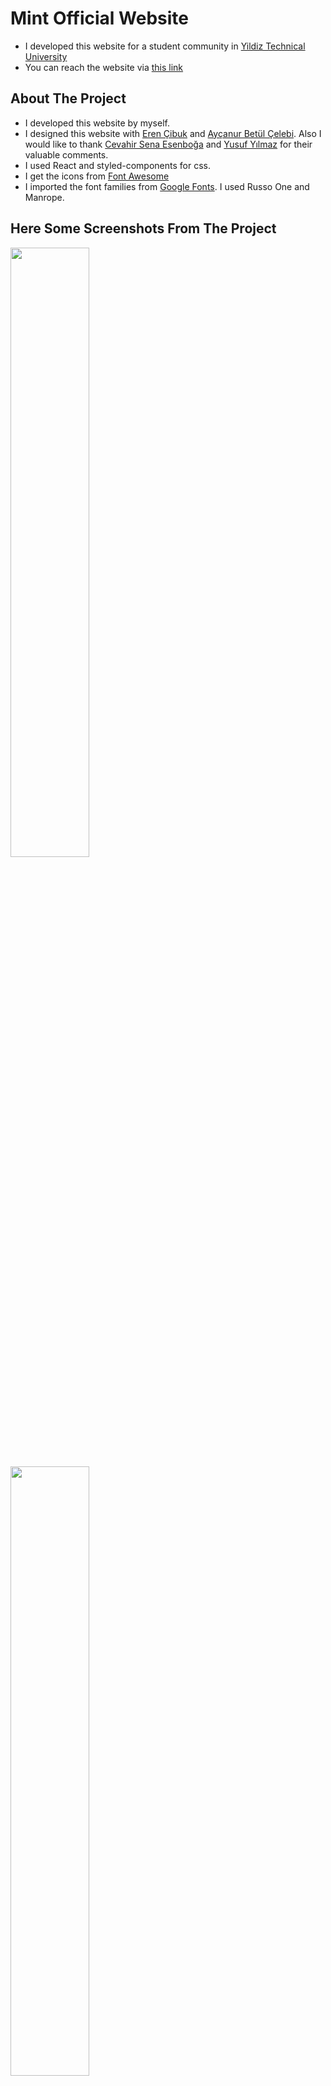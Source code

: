 # Mint Official Website

-  I developed this website for a student community in [Yildiz Technical University](https://yildiz.edu.tr/en) 
- You can reach the website via [this link](https://ytumint.netlify.app/)

## About The Project

- I developed this website by myself.
- I designed this website with [Eren Çibuk](https://www.linkedin.com/in/eren-%C3%A7%C4%B1buk-883333198) and [Ayçanur Betül Çelebi](https://www.linkedin.com/in/aycanurbetulcelebi). Also I would like to thank [Cevahir Sena Esenboğa](https://github.com/csenaesenboga) and [Yusuf Yılmaz](https://www.linkedin.com/in/yusuf-yilmaz0/) for their valuable comments.
- I used React and styled-components for css. 
- I get the icons from [Font Awesome](https://fontawesome.com/)
- I imported the font families from [Google Fonts](https://fonts.google.com). I used Russo One and Manrope.

## Here Some Screenshots From The Project

<img src="https://user-images.githubusercontent.com/76486481/187553858-8ded46ac-52f6-45a3-aa85-e2ac457cafae.png" width=50% >
<img src="https://user-images.githubusercontent.com/76486481/187553954-d2c5d9ac-3b3d-4c68-a57d-5d0263bc425d.png" width=50% >
<img src="https://user-images.githubusercontent.com/76486481/187554059-d1b3abe2-fbe6-412b-b977-ef93421352a2.png" width=50% >
<img src="https://user-images.githubusercontent.com/76486481/187554049-1373fa31-20fe-4070-a3d5-484f32a7d21f.png" width=50% >
<img src="https://user-images.githubusercontent.com/76486481/187554184-4d3a434a-64f4-4fb5-a698-f8bb44258815.png" width=50% >
<img src="https://user-images.githubusercontent.com/76486481/187554325-a3f93527-d9d0-4c66-b2a5-ecf637944cb9.png" width=50% >
